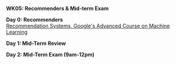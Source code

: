 **WK05: Recommenders & Mid-term Exam**  

**Day 0: Recommenders**  
[Recommendation Systems, Google's Advanced Course on Machine Learning](https://developers.google.com/machine-learning/recommendation)  

**Day 1: Mid-Term Review**  

**Day 2: Mid-Term Exam (9am-12pm)**  

